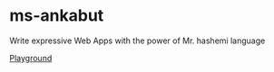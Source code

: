 # ms-ankabut
Write expressive Web Apps with the power of Mr. hashemi language

[Playground](https://sahandevs.github.io/ms-ankabut/)
